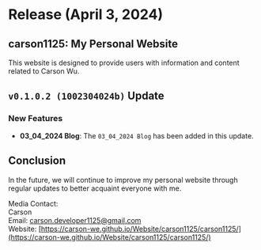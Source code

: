 # Release (April 3, 2024)

## carson1125: My Personal Website
This website is designed to provide users with information and content related to Carson Wu.

## `v0.1.0.2 (1002304024b)` Update

### New Features
- **03_04_2024 Blog**: The `03_04_2024 Blog` has been added in this update.

## Conclusion
In the future, we will continue to improve my personal website through regular updates to better acquaint everyone with me.

Media Contact:<br>
Carson<br>
Email: [carson.developer1125@gmail.com](mailto:carson.developer1125@gmail.com)<br>
Website: [https://carson-we.github.io/Website/carson1125/carson1125/](https://carson-we.github.io/Website/carson1125/carson1125/)
